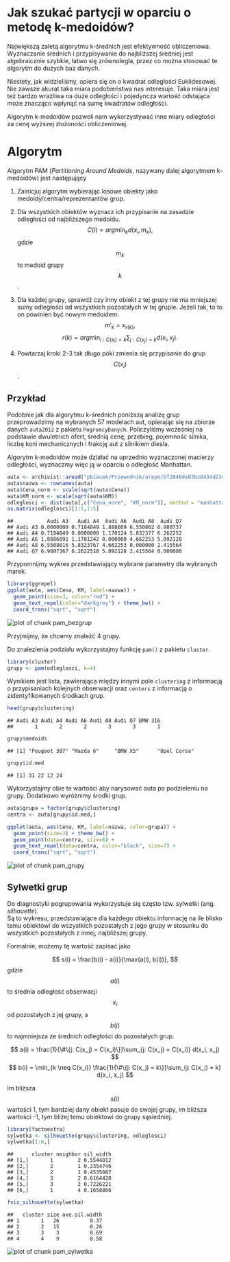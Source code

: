 # Jak szukać partycji w oparciu o metodę k-medoidów?

Największą zaletą algorytmu k-średnich jest efektywność obliczeniowa. Wyznaczanie średnich i przypisywanie do najbliższej średniej jest algebraicznie szybkie, łatwo się zrównolegla, przez co można stosować te algorytm do dużych baz danych. 

Niestety, jak widzieliśmy, opiera się on o kwadrat odległości Euklidesowej. Nie zawsze akurat taka miara podobieństwa nas interesuje. Taka miara jest też bardzo wrażliwa na duże odległości i pojedyncza wartość odstająca może znacząco wpłynąć na sumę kwadratów odległości.

Algorytm k-medoidów pozwoli nam wykorzystywać inne miary odległości za cenę wyższej złożoności obliczeniowej.


# Algorytm

Algorytm PAM (*Partitioning Around Medoids*, nazywany dalej algorytmem k-medoidów) jest następujący

1. Zainicjuj algorytm wybierając losowe obiekty jako medoidy/centra/reprezentantów grup.

2. Dla wszystkich obiektów wyznacz ich przypisanie na zasadzie odległości od najbliższego medoidu. 
$$
C(i) = arg\min_k d(x_i, m_k),
$$
gdzie $$m_k$$ to medoid grupy $$k$$.

3. Dla każdej grupy, sprawdź czy inny obiekt z tej grupy nie ma mniejszej sumy odległości od wszystkich pozostałych w tej grupie. Jeżeli tak, to to on powinien być nowym medoidem.
$$
m'_k = x_{r(k)},
$$
$$
r(k) = arg\min_{i: C(x_i) = k} \sum_{j: C(x_j) = k} d(x_i, x_j).
$$

4. Powtarzaj kroki 2-3 tak długo póki zmienia się przypisanie do grup $$C(x_i)$$. 


## Przykład

Podobnie jak dla algorytmu k-średnich poniższą analizę grup przeprowadzimy na wybranych 57 modelach aut, opierając się na zbiorze danych `auta2012` z pakietu `PogromcyDanych`. Policzyliśmy wcześniej na podstawie dwuletnich ofert, średnią cenę, przebieg, pojemność silnika, liczbę koni mechanicznych i frakcję aut z silnikiem diesla. 

Algorytm k-medoidów może działać na uprzednio wyznaczonej macierzy odległości, wyznaczmy więc ją w oparciu o odległość Manhattan.


```r
auta <- archivist::aread("pbiecek/Przewodnik/arepo/bf2846de03bc8434d234b08fd2e31694")
auta$nazwa <- rownames(auta)
auta$Cena_norm <- scale(sqrt(auta$Cena))
auta$KM_norm <- scale(sqrt(auta$KM))
odleglosci <- dist(auta[,c("Cena_norm", "KM_norm")], method = "manhattan")
as.matrix(odleglosci)[1:5,1:5]
```

```
##           Audi A3   Audi A4  Audi A6  Audi A8  Audi Q7
## Audi A3 0.0000000 0.7184849 1.888609 6.550862 6.980737
## Audi A4 0.7184849 0.0000000 1.170124 5.832377 6.262252
## Audi A6 1.8886091 1.1701242 0.000000 4.662253 5.092128
## Audi A8 6.5508616 5.8323767 4.662253 0.000000 2.415564
## Audi Q7 6.9807367 6.2622518 5.092128 2.415564 0.000000
```

Przypomnijmy wykres przedstawiający wybrane parametry dla wybranych marek.


```r
library(ggrepel)
ggplot(auta, aes(Cena, KM, label=nazwa)) +
  geom_point(size=3, color="red") +
  geom_text_repel(color="darkgrey") + theme_bw() +
  coord_trans("sqrt", "sqrt")
```

![plot of chunk pam_bezgrup](figure/pam_bezgrup-1.svg)

Przyjmijmy, że chcemy znaleźć 4 grupy. 

Do znalezienia podziału wykorzystajmy funkcję `pam()` z pakietu `cluster`.


```r
library(cluster)
grupy <- pam(odleglosci, k=4)
```

Wynikiem jest lista, zawierająca między innymi pole `clustering` z informacją o przypisaniach kolejnych obserwacji oraz `centers` z informacją o zidentyfikowanych środkach grup.


```r
head(grupy$clustering)
```

```
## Audi A3 Audi A4 Audi A6 Audi A8 Audi Q7 BMW 316 
##       1       2       2       3       3       1
```

```r
grupy$medoids
```

```
## [1] "Peugeot 307" "Mazda 6"     "BMW X5"      "Opel Corsa"
```

```r
grupy$id.med
```

```
## [1] 31 22 12 24
```

Wykorzystajmy obie te wartości aby narysować auta po podzieleniu na grupy. Dodatkowo wyróżnimy środki grup.


```r
auta$grupa = factor(grupy$clustering)
centra <- auta[grupy$id.med,]

ggplot(auta, aes(Cena, KM, label=nazwa, color=grupa)) +
  geom_point(size=3) + theme_bw() +
  geom_point(data=centra, size=6) +
  geom_text_repel(data=centra, color="black", size=7) + 
  coord_trans("sqrt", "sqrt")
```

![plot of chunk pam_grupy](figure/pam_grupy-1.svg)

## Sylwetki grup

Do diagnostyki pogrupowania wykorzystuje się często tzw. sylwetki (ang. *silhouette*).  
Są to wykresu, przedstawiające dla każdego obiektu informację na ile blisko temu obiektowi do wszystkich pozostałych z jego grupy w stosunku do wszystkich pozostałych z innej, najbliższej grupy.

Formalnie, możemy tę wartość zapisać jako 

$$
s(i) = \frac{b(i) - a(i)}{\max(a(i), b(i))},
$$
gdzie $$a(i)$$ to średnia odległość obserwacji $$x_i$$ od pozostałych z jej grupy, a $$b(i)$$ to najmniejsza ze średnich odległości do pozostałych grup.

$$
a(i) = \frac{1}{\#\{j: C(x_j) = C(x_i)\}}\sum_{j: C(x_j) = C(x_i)} d(x_i, x_j)
$$
$$
b(i) = \min_{k \neq C(x_i)} \frac{1}{\#\{j: C(x_j) = k\}}\sum_{j: C(x_j) = k} d(x_i, x_j)
$$

Im bliższa $$s(i)$$ wartości 1, tym bardziej dany obiekt pasuje do swojej grupy, im bliższa wartości -1, tym bliżej temu obiektowi do grupy sąsiedniej.



```r
library(factoextra)
sylwetka <- silhouette(grupy$clustering, odleglosci)
sylwetka[1:6,]
```

```
##      cluster neighbor sil_width
## [1,]       1        2 0.5544012
## [2,]       2        1 0.2354746
## [3,]       2        1 0.4535087
## [4,]       3        2 0.6164420
## [5,]       3        2 0.7226221
## [6,]       1        4 0.1658866
```

```r
fviz_silhouette(sylwetka)
```

```
##   cluster size ave.sil.width
## 1       1   26          0.37
## 2       2   15          0.26
## 3       3    3          0.69
## 4       4    9          0.58
```

![plot of chunk pam_sylwetka](figure/pam_sylwetka-1.svg)

